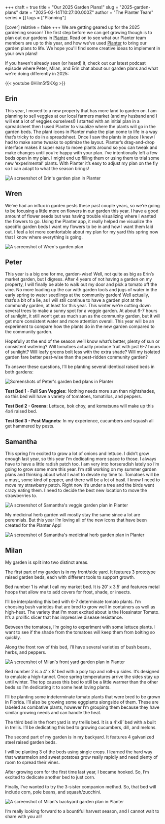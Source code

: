 +++
draft = true
title = "Our 2025 Garden Plans!"
slug = "2025-garden-plans"
date = "2025-02-14T10:27:00.000Z"
author = "The Planter Team"
series = []
tags = ["Planning"]

[cover]
relative = false
+++
We are getting geared up for the 2025 gardening season! The first step before we can get growing though is to plan out our gardens in [Planter](https://planter.garden/gardens). Read on to see what our Planter team members are up to this year, and how we've used [Planter](https://planter.garden/gardens) to bring our garden plans to life. We hope you'll find some creative ideas to implement in your own plans!

If you haven't already seen (or heard) it, check out our latest podcast episode where Peter, Milan, and Erin chat about our garden plans and what we're doing differently in 2025:

{{< youtube 0HiIm5f5KXg >}}

## Erin

This year, I moved to a new property that has more land to garden on. I am planning to sell veggies at our local farmers market (and my husband and I will eat a lot of veggies ourselves!) I started with an initial plan in a spreadsheet then I used Planter to visualize where the plants will go in the garden beds. The plant icons in Planter make the plan come to life in a way that’s tricky to do in a spreadsheet. Once I saw the plants in place I knew I had to make some tweaks to optimize the layout. Planter’s drag-and-drop interface makes it super easy to move plants around so you can tweak and make changes until you’re happy with your plan. I’ve intentionally left a few beds open in my plan. I might end up filling them or using them to trial some new ‘experimental’ plants. With Planter it’s easy to adjust my plan on the fly so I can adapt to what the season brings!

![A screenshot of Erin's garden plan in Planter](https://ucarecdn.com/e7a20b98-e79d-4c34-977a-1fb77471cf44/Erin-plan.png)

## Wren

We’ve had an influx in garden pests these past couple years, so we’re going to be focusing a little more on flowers in our garden this year. I have a good amount of flower seeds but was having trouble visualizing where I wanted the flowers to go. Using the Planter app, it really helped me visualize the specific garden beds I want my flowers to be in and how I want them laid out. I feel a lot more comfortable about my plan for my yard this spring now that I know where everything is going.

![A screenshot of Wren's garden plan](https://ucarecdn.com/579bbe9c-5e82-4096-a68e-c1e9f836c06c/Wren-plan.png)

## Peter

This year is a big one for me, garden-wise! Well, not quite as big as Erin’s market garden, but I digress. After 4 years of not having a garden on my property, I will finally be able to walk out my door and pick a tomato off the vine. No more loading up the car with garden tools and jugs of water in the early spring to water seedlings at the community garden! Well actually, that’s a bit of a lie, as I will still continue to have a garden plot at the community garden, at least for this year. This winter we’re cutting down several trees to make a sunny spot for a veggie garden. At about 6-7 hours of sunlight, it still won’t get as much sun as the community garden, but it will get more consistent water and more attention overall. This year will be an experiment to compare how the plants do in the new garden compared to the community garden. 

Hopefully at the end of the season we’ll know what’s better, plenty of sun or consistent watering? Will tomatoes actually produce fruit with just 6-7 hours of sunlight? Will leafy greens bolt less with the extra shade? Will my isolated garden fare better pest-wise than the pest-ridden community garden?

To answer these questions, I’ll be planting several identical raised beds in both gardens:

![Screenshots of Peter's garden bed plans in Planter](https://ucarecdn.com/8f59df31-2023-4fec-8621-e75740f3c55f/Peter-plan.png)

**Test Bed 1 - Full Sun Veggies:** Nothing needs more sun than nightshades, so this bed will have a variety of tomatoes, tomatillos, and peppers.

**Test Bed 2 - Greens:** Lettuce, bok choy, and komatsuna will make up this 4x4 raised bed.

**Test Bed 3 - Pest Magnets:** In my experience, cucumbers and squash all get hammered by pests.

## Samantha

This spring I’m excited to grow a lot of onions and lettuce. I didn’t grow enough last year, so this year I’m dedicating more space to those.  I always have to have a little radish patch too. I am very into horseradish lately so I’m going to grow some more this year.  I’m still working on my summer garden plans and thinking about what I want to devote my time to.  Tomatoes will be a must, some kind of pepper, and there will be a lot of basil.  I know I need to move my strawberry patch. Right now it’s under a tree and the birds went crazy eating them. I need to decide the best new location to move the strawberries to. 

![A screenshot of Samantha's veggie garden plan in Planter](https://ucarecdn.com/5e33f779-47c3-42c7-a100-3b3e2c076297/Samantha-plan1.png)

My medicinal herb garden will mostly stay the same since a lot are perennials. But this year I’m loving all of the new icons that have been created for the Planter App!

![A screenshot of Samantha's medicinal herb garden plan in Planter](https://ucarecdn.com/2a9f5173-df34-4348-8a94-3865f2b76c2f/Samantha-plan2.png)

## Milan




My garden is split into two distinct areas. 

The first part of my garden is in my front/side yard. It features 3 prototype raised garden beds, each with different tools to support growth.

Bed number 1 is what I call my market bed. It is 20’ x 3.5’ and features metal hoops that allow me to add covers for frost, shade, or insects. 

I’ll be interplanting this bed with 6-7 determinate tomato plants. I’m choosing bush varieties that are bred to grow well in containers as well as high-heat. The variety that I’m most excited about is the Hossinator Tomato. It’s a prolific slicer that has impressive disease resistance. 

Between the tomatoes, I’m going to experiment with some lettuce plants. I want to see if the shade from the tomatoes will keep them from bolting so quickly. 

Along the front row of this bed, I’ll have several varieties of bush beans, herbs, and peppers. 

![A screenshot of Milan's front yard garden plan in Planter](https://ucarecdn.com/e481b972-da86-4632-8400-807076f73094/Milan-plan1.png)

Bed number 2 is a 4’ x 8’ bed with a poly top and roll-up sides. It’s designed to emulate a high-tunnel. Once spring temperatures arrive the sides stay up until winter. The top causes this bed to still be a little warmer than the other beds so I’m dedicating it to some heat loving plants. 

I’ll be planting some indeterminate tomato plants that were bred to be grown in Florida. I’ll also be growing some eggplants alongside of them. These are labeled as combative plants, however I’m grouping them because they have similar growing needs and can handle the heat. 

The third bed in the front yard is my trellis bed. It is a 4’x8’ bed with a built in trellis. I’ll be dedicating this bed to growing cucumbers, dill, and melons. 

The second part of my garden is in my backyard. It features 4 galvanized steel raised garden beds. 

I will be planting 3 of the beds using single crops. I learned the hard way that watermelon and sweet potatoes grow really rapidly and need plenty of room to spread their vines. 

After growing corn for the first time last year, I became hooked. So, I’m excited to dedicate another bed to just corn.

Finally, I’ve wanted to try the 3-sister companion method. So, that bed will include corn, pole beans, and squash/zucchini.

![A screenshot of Milan's backyard garden plan in Planter](https://ucarecdn.com/06fc7f7c-9f16-409b-848d-7c48c2929ed4/Milan-plan2.png)

I’m really looking forward to a bountiful harvest season, and I cannot wait to share with you all!
